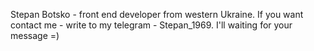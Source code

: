 Stepan Botsko - front end developer from western Ukraine.
If you want contact me - write to my telegram - Stepan_1969.
I'll waiting for your message =)